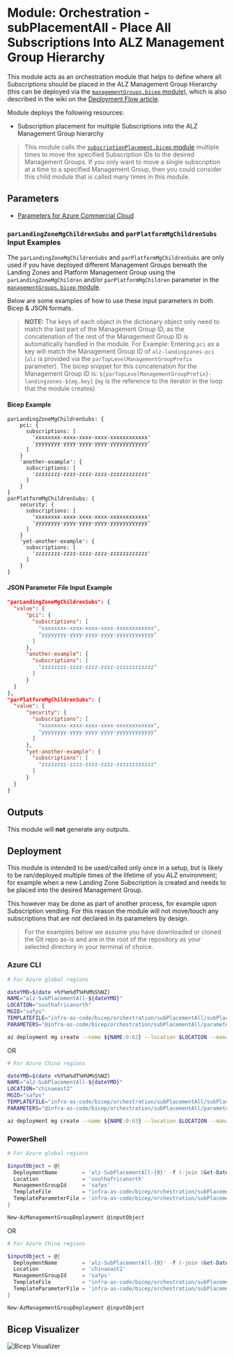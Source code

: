 # Module: Orchestration - subPlacementAll - Place All Subscriptions Into ALZ Management Group Hierarchy

This module acts as an orchestration module that helps to define where all Subscriptions should be placed in the ALZ Management Group Hierarchy (this can be deployed via the [`managementGroups.bicep` module](https://github.com/Azure/ALZ-Bicep/tree/main/infra-as-code/bicep/modules/managementGroups)), which is also described in the wiki on the [Deployment Flow article](https://github.com/Azure/ALZ-Bicep/wiki/DeploymentFlow).

Module deploys the following resources:

- Subscription placement for multiple Subscriptions into the ALZ Management Group hierarchy

> This module calls the [`subscriptionPlacement.bicep` module](https://github.com/Azure/ALZ-Bicep/tree/main/infra-as-code/bicep/modules/subscriptionPlacement) multiple times to move the specified Subscription IDs to the desired Management Groups. If you only want to move a single subscription at a time to a specified Management Group, then you could consider this child module that is called many times in this module.

## Parameters

- [Parameters for Azure Commercial Cloud](generateddocs/subPlacementAll.bicep.md)

### `parLandingZoneMgChildrenSubs` and `parPlatformMgChildrenSubs` Input Examples

The `parLandingZoneMgChildrenSubs` and `parPlatformMgChildrenSubs` are only used if you have deployed different Management Groups beneath the Landing Zones and Platform Management Group using the `parLandingZoneMgChildren` and/or `parPlatformMgChildren` parameter in the [`managementGroups.bicep` module](https://github.com/Azure/ALZ-Bicep/tree/main/infra-as-code/bicep/modules/managementGroups).

Below are some examples of how to use these input parameters in both Bicep & JSON formats.

> **NOTE:** The keys of each object in the dictionary object only need to match the last part of the Management Group ID, as the concatenation of the rest of the Management Group ID is automatically handled in the module.
> For Example:
> Entering `pci` as a key will match the Management Group ID of `alz-landingzones-pci` (`alz` is provided via the `parTopLevelManagementGroupPrefix` parameter). The bicep snippet for this concatenation for the Management Group ID is: `${parTopLevelManagementGroupPrefix}-landingzones-${mg.key}` (`mg` is the reference to the iterator in the loop that the module creates)

#### Bicep Example

```bicep
parLandingZoneMgChildrenSubs: {
    pci: {
      subscriptions: [
        'xxxxxxxx-xxxx-xxxx-xxxx-xxxxxxxxxxxx'
        'yyyyyyyy-yyyy-yyyy-yyyy-yyyyyyyyyyyy'
      ]
    }
    'another-example': {
      subscriptions: [
        'zzzzzzzz-zzzz-zzzz-zzzz-zzzzzzzzzzzz'
      ]
    }
}
parPlatformMgChildrenSubs: {
    security: {
      subscriptions: [
        'xxxxxxxx-xxxx-xxxx-xxxx-xxxxxxxxxxxx'
        'yyyyyyyy-yyyy-yyyy-yyyy-yyyyyyyyyyyy'
      ]
    }
    'yet-another-example': {
      subscriptions: [
        'zzzzzzzz-zzzz-zzzz-zzzz-zzzzzzzzzzzz'
      ]
    }
}
```

#### JSON Parameter File Input Example

```json
"parLandingZoneMgChildrenSubs": {
  "value": {
      "pci": {
        "subscriptions": [
          "xxxxxxxx-xxxx-xxxx-xxxx-xxxxxxxxxxxx",
          "yyyyyyyy-yyyy-yyyy-yyyy-yyyyyyyyyyyy"
        ]
      },
      "another-example": {
        "subscriptions": [
          "zzzzzzzz-zzzz-zzzz-zzzz-zzzzzzzzzzzz"
        ]
      }
  }
},
"parPlatformMgChildrenSubs": {
  "value": {
      "security": {
        "subscriptions": [
          "xxxxxxxx-xxxx-xxxx-xxxx-xxxxxxxxxxxx",
          "yyyyyyyy-yyyy-yyyy-yyyy-yyyyyyyyyyyy"
        ]
      },
      "yet-another-example": {
        "subscriptions": [
          "zzzzzzzz-zzzz-zzzz-zzzz-zzzzzzzzzzzz"
        ]
      }
  }
}
```

## Outputs

This module will **not** generate any outputs.

## Deployment

This module is intended to be used/called only once in a setup, but is likely to be ran/deployed multiple times of the lifetime of you ALZ environment; for example when a new Landing Zone Subscription is created and needs to be placed into the desired Management Group.

This however may be done as part of another process, for example upon Subscription vending. For this reason the module will not move/touch any subscriptions that are not declared in its parameters by design.

> For the examples below we assume you have downloaded or cloned the Git repo as-is and are in the root of the repository as your selected directory in your terminal of choice.

### Azure CLI
```bash
# For Azure global regions

dateYMD=$(date +%Y%m%dT%H%M%S%NZ)
NAME="alz-SubPlacementAll-${dateYMD}"
LOCATION="southafricanorth"
MGID="safps"
TEMPLATEFILE="infra-as-code/bicep/orchestration/subPlacementAll/subPlacementAll.bicep"
PARAMETERS="@infra-as-code/bicep/orchestration/subPlacementAll/parameters/subPlacementAll.parameters.all.json"

az deployment mg create --name ${NAME:0:63} --location $LOCATION --management-group-id $MGID --template-file $TEMPLATEFILE --parameters $PARAMETERS
```

OR

```bash
# For Azure China regions

dateYMD=$(date +%Y%m%dT%H%M%S%NZ)
NAME="alz-SubPlacementAll-${dateYMD}"
LOCATION="chinaeast2"
MGID="safps"
TEMPLATEFILE="infra-as-code/bicep/orchestration/subPlacementAll/subPlacementAll.bicep"
PARAMETERS="@infra-as-code/bicep/orchestration/subPlacementAll/parameters/subPlacementAll.parameters.all.json"

az deployment mg create --name ${NAME:0:63} --location $LOCATION --management-group-id $MGID --template-file $TEMPLATEFILE --parameters $PARAMETERS
```

### PowerShell

```powershell
# For Azure global regions

$inputObject = @{
  DeploymentName        = 'alz-SubPlacementAll-{0}' -f (-join (Get-Date -Format 'yyyyMMddTHHMMssffffZ')[0..63])
  Location              = 'southafricanorth'
  ManagementGroupId     = 'safps'
  TemplateFile          = "infra-as-code/bicep/orchestration/subPlacementAll/subPlacementAll.bicep"
  TemplateParameterFile = 'infra-as-code/bicep/orchestration/subPlacementAll/parameters/subPlacementAll.parameters.all.json'
}

New-AzManagementGroupDeployment @inputObject
```

OR

```powershell
# For Azure China regions

$inputObject = @{
  DeploymentName        = 'alz-SubPlacementAll-{0}' -f (-join (Get-Date -Format 'yyyyMMddTHHMMssffffZ')[0..63])
  Location              = 'chinaeast2'
  ManagementGroupId     = 'safps'
  TemplateFile          = "infra-as-code/bicep/orchestration/subPlacementAll/subPlacementAll.bicep"
  TemplateParameterFile = 'infra-as-code/bicep/orchestration/subPlacementAll/parameters/subPlacementAll.parameters.all.json'
}

New-AzManagementGroupDeployment @inputObject
```

## Bicep Visualizer

![Bicep Visualizer](media/bicepVisualizer.png "Bicep Visualizer")

